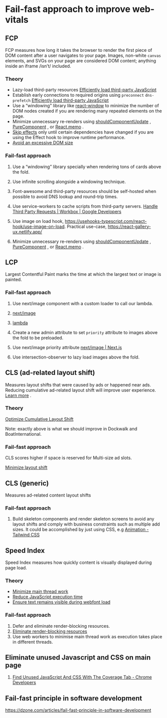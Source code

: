 # Fail-fast approach to improve web-vitals

## FCP

FCP measures how long it takes the browser to render the first piece of DOM content after a user navigates to your page. Images, non-white `canvas` elements, and SVGs on your page are considered DOM content; anything inside an iframe /isn’t/ included.

### Theory

- Lazy-load third-party resources [Efficiently load third-party JavaScript](https://web.dev/efficiently-load-third-party-javascript/#lazy-load-third-party-resources)
- Establish early connections to required origins using `preconnect` `dns-prefetch`
  [Efficiently load third-party JavaScript](https://web.dev/efficiently-load-third-party-javascript/#lazy-load-third-party-resources)
- Use a “windowing” library like [react-window](https://web.dev/virtualize-long-lists-react-window/) to minimize the number of DOM nodes created if you are rendering many repeated elements on the page.
- Minimize unnecessary re-renders using [shouldComponentUpdate](https://reactjs.org/docs/optimizing-performance.html#shouldcomponentupdate-in-action) , [PureComponent](https://reactjs.org/docs/react-api.html#reactpurecomponent) , or [React.memo](https://reactjs.org/docs/react-api.html#reactmemo) .
- [Skip effects](https://reactjs.org/docs/hooks-effect.html#tip-optimizing-performance-by-skipping-effects) only until certain dependencies have changed if you are using the Effect hook to improve runtime performance.
- [Avoid an excessive DOM size](https://web.dev/dom-size/#react)

### Fail-fast approach

1. Use a “windowing” library specially when rendering tons of cards above the fold.

2. Use infinite scrolling alongside a windowing technique.

3. Font-awesome and third-party resources should be self-hosted when possible to avoid DNS lookup and round-trip times.

4. Use service-workers to cache scripts from third-party servers.
   [Handle Third Party Requests | Workbox | Google Developers](https://developers.google.com/web/tools/workbox/guides/handle-third-party-requests)

5. Use image on load hook, https://usehooks-typescript.com/react-hook/use-image-on-load. Practical use-case, https://react-gallery-ux.netlify.app/

6. Minimize unnecessary re-renders using [shouldComponentUpdate](https://reactjs.org/docs/optimizing-performance.html#shouldcomponentupdate-in-action) , [PureComponent](https://reactjs.org/docs/react-api.html#reactpurecomponent) , or [React.memo](https://reactjs.org/docs/react-api.html#reactmemo) .

## LCP

Largest Contentful Paint marks the time at which the largest text or image is painted.

### Fail-fast approach

1. Use next/image component with a custom loader to call our lambda.

2. [next/image](https://nextjs.org/docs/api-reference/next/image#loader)

3. [lambda](https://github.com/thebyte9/image-cdn-utils/blob/master/packages/image-cdn-utils/README.md)

4. Create a new admin attribute to set `priority` attribute to images above the fold to be preloaded.

5. Use next/image priority attribute [next/image | Next.js](https://nextjs.org/docs/api-reference/next/image#priority)

6. Use intersection-observer to lazy load images above the fold.

## CLS (ad-related layout shift)

Measures layout shifts that were caused by ads or happened near ads. Reducing cumulative ad-related layout shift will improve user experience. [Learn more](https://developers.google.com/publisher-ads-audits/reference/audits/cumulative-ad-shift?utm_source=lighthouse&utm_medium=devtools) .

### Theory

[Optimize Cumulative Layout Shift](https://web.dev/optimize-cls/)

Note: exactly above is what we should improve in Dockwalk and BoatInternational.

### Fail-fast approach

CLS scores higher if space is reserved for Multi-size ad slots.

[Minimize layout shift](https://developers.google.com/publisher-tag/guides/minimize-layout-shift#multisize)

## CLS (generic)

Measures ad-related content layout shifts

### Fail-fast approach

1. Build skeleton components and render skeleton screens to avoid any layout shifts and comply with business constraints such as multiple add sizes. It could be accomplished by just using CSS, e.g [Animation - Tailwind CSS](https://tailwindcss.com/docs/animation#pulse)

## Speed Index

Speed Index measures how quickly content is visually displayed during page load.

### Theory

- [Minimize main thread work](https://web.dev/mainthread-work-breakdown)
- [Reduce JavaScript execution time](https://web.dev/bootup-time)
- [Ensure text remains visible during webfont load](https://web.dev/font-display)

### Fail-fast approach

1. Defer and eliminate render-blocking resources.
2. [Eliminate render-blocking resources](https://web.dev/render-blocking-resources/)
3. Use web workers to minimise main thread work as execution takes place in different threads.

## Eliminate unused Javascript and CSS on main page

1. [Find Unused JavaScript And CSS With The Coverage Tab - Chrome Developers](https://developer.chrome.com/docs/devtools/coverage/)

## Fail-fast principle in software development

https://dzone.com/articles/fail-fast-principle-in-software-development
